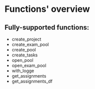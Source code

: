# Functions' overview

## Fully-supported functions:
* create_project
* create_exam_pool
* create_pool
* create_tasks
* open_pool
* open_exam_pool
* with_logge
* get_assignments
* get_assignments_df
